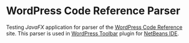 # WordPress Code Reference Parser

Testing _JavaFX_ application for parser of the [WordPress Code Reference][2] site. This parser is used in [WordPress Toolbar][1] plugin for [NetBeans IDE][3].

[1]: https://github.com/ondrejd/netbeans-wordpress-toolbar
[2]: https://developer.wordpress.org/reference/
[3]:https://netbeans.org/
